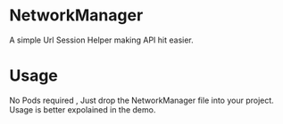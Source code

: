 # NetworkManager
A simple Url Session Helper making API hit easier.

# Usage
No Pods required , Just drop the NetworkManager file into your project. Usage is better expolained in the demo. 
